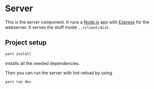 # Server

This is the server component.
It runs a [Node.js](https://nodejs.org/en/) app with [Express](https://expressjs.com/) for the webserver.
It serves the stuff inside `../client/dist`.

## Project setup
```bash
yarn install
```
installs all the needed dependencies.

Then you can run the server with hot-reload by using
```bash
yarn run dev
```
